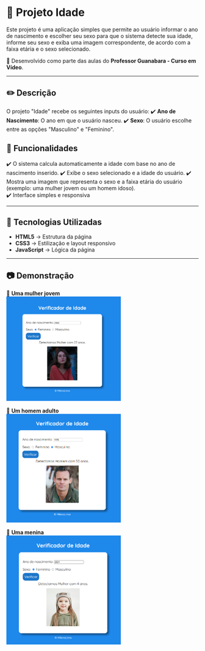 # 🚀 Projeto Idade 

Este projeto é uma aplicação simples que permite ao usuário informar o ano de nascimento e escolher seu sexo para que o sistema detecte sua idade, informe seu sexo e exiba uma imagem correspondente, de acordo com a faixa etária e o sexo selecionado.

📌 Desenvolvido como parte das aulas do **Professor Guanabara - Curso em Vídeo**.  

---

## ✏️ Descrição
O projeto "Idade" recebe os seguintes inputs do usuário:
✔️ **Ano de Nascimento**: O ano em que o usuário nasceu.
✔️ **Sexo**: O usuário escolhe entre as opções "Masculino" e "Feminino".

## 🎯 Funcionalidades  
✔️ O sistema calcula automaticamente a idade com base no ano de nascimento inserido.
✔️ Exibe o sexo selecionado e a idade do usuário. 
✔️ Mostra uma imagem que representa o sexo e a faixa etária do usuário (exemplo: uma mulher jovem ou um homem idoso).  
✔️ Interface simples e responsiva  

---

## 🚀 Tecnologias Utilizadas

- **HTML5** → Estrutura da página
- **CSS3** → Estilização e layout responsivo  
- **JavaScript** → Lógica da página

---

## 📷 Demonstração  
🔹 **Uma mulher jovem** <br>
<img src="Idade/imagens/exemplo.png" width="300px">  

🔹 **Um homem adulto** <br>
<img src="Idade/imagens/exemplo2.png" width="300px">  

🔹 **Uma menina**  <br>
<img src="Idade/imagens/exemplo3.png" width="300px">  
